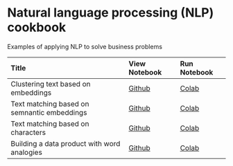 Natural language processing (NLP) cookbook
======

Examples of applying NLP to solve business problems

| Title | View Notebook | Run Notebook |  
|:-------|:------| :------|
| Clustering text based on embeddings | [Github](clustering_text_with_embeddings.ipynb) | [Colab](https://githubtocolab.com/brianspiering/nlp-cookbook/blob/main/clustering_text_with_embeddings.ipynb) |
| Text matching based on semnantic embeddings | [Github](matching_text_with_embeddings.ipynb) | [Colab](https://githubtocolab.com/brianspiering/nlp-cookbook/blob/main/matching_text_with_embeddings.ipynb) |
| Text matching based on characters | [Github](matching_text_with_fuzzy_characters.ipynb) | [Colab](https://githubtocolab.com/brianspiering/nlp-cookbook/blob/main/matching_text_with_fuzzy_characters.ipynb) |
| Building a data product with word analogies | [Github](building_a_data_product_with_word_analogies.ipynb) | [Colab](https://githubtocolab.com/brianspiering/nlp-cookbook/blob/main/building_a_data_product_with_word_analogies.ipynb) |

